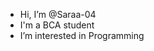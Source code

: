 - Hi, I’m @Saraa-04
- I'm a BCA student 
- I’m interested in Programming 
  


<!---
Saraa-04/Saraa-04 is a ✨ special ✨ repository because its `README.md` (this file) appears on your GitHub profile.
You can click the Preview link to take a look at your changes.
--->

